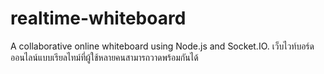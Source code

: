# realtime-whiteboard
A collaborative online whiteboard using Node.js and Socket.IO. เว็บไวท์บอร์ดออนไลน์แบบเรียลไทม์ที่ผู้ใช้หลายคนสามารถวาดพร้อมกันได้
